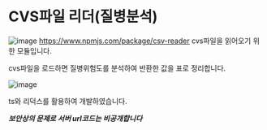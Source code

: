 # CVS파일 리더(질병분석)

![image](https://user-images.githubusercontent.com/48370840/105961314-b2398200-60c1-11eb-900e-929476d00c0b.png)
https://www.npmjs.com/package/csv-reader
cvs파일을 읽어오기 위한 모듈입니다.

cvs파일을 로드하면 질병위험도를 분석하여 반환한 값을 표로 정리합니다.

![image](https://user-images.githubusercontent.com/48370840/105961600-0cd2de00-60c2-11eb-89e2-bf3fce712212.png)


ts와 리덕스를 활용하여 개발하였습니다.

***보안상의 문제로 서버 url코드는 비공개합니다***

